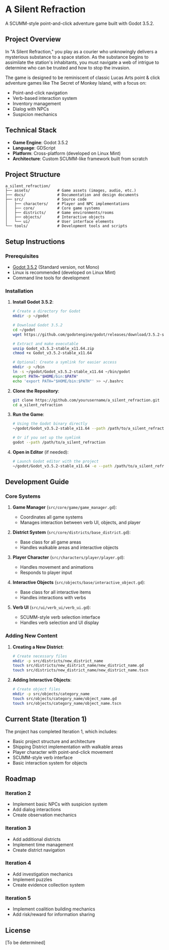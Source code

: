 # A Silent Refraction

A SCUMM-style point-and-click adventure game built with Godot 3.5.2.

## Project Overview

In "A Silent Refraction," you play as a courier who unknowingly delivers a mysterious substance to a space station. As the substance begins to assimilate the station's inhabitants, you must navigate a web of intrigue to determine who can be trusted and how to stop the invasion.

The game is designed to be reminiscent of classic Lucas Arts point & click adventure games like The Secret of Monkey Island, with a focus on:
- Point-and-click navigation
- Verb-based interaction system
- Inventory management
- Dialog with NPCs
- Suspicion mechanics

## Technical Stack

- **Game Engine**: Godot 3.5.2
- **Language**: GDScript
- **Platform**: Cross-platform (developed on Linux Mint)
- **Architecture**: Custom SCUMM-like framework built from scratch

## Project Structure

```
a_silent_refraction/
├── assets/            # Game assets (images, audio, etc.)
├── docs/              # Documentation and design documents
├── src/               # Source code
│   ├── characters/    # Player and NPC implementations
│   ├── core/          # Core game systems
│   ├── districts/     # Game environments/rooms
│   ├── objects/       # Interactive objects
│   └── ui/            # User interface elements
└── tools/             # Development tools and scripts
```

## Setup Instructions

### Prerequisites

- [Godot 3.5.2](https://godotengine.org/download/archive/) (Standard version, not Mono)
- Linux is recommended (developed on Linux Mint)
- Command line tools for development

### Installation

1. **Install Godot 3.5.2**:
   ```bash
   # Create a directory for Godot
   mkdir -p ~/godot
   
   # Download Godot 3.5.2
   cd ~/godot
   wget https://github.com/godotengine/godot/releases/download/3.5.2-stable/Godot_v3.5.2-stable_x11.64.zip
   
   # Extract and make executable
   unzip Godot_v3.5.2-stable_x11.64.zip
   chmod +x Godot_v3.5.2-stable_x11.64
   
   # Optional: Create a symlink for easier access
   mkdir -p ~/bin
   ln -s ~/godot/Godot_v3.5.2-stable_x11.64 ~/bin/godot
   export PATH="$HOME/bin:$PATH"
   echo 'export PATH="$HOME/bin:$PATH"' >> ~/.bashrc
   ```

2. **Clone the Repository**:
   ```bash
   git clone https://github.com/yourusername/a_silent_refraction.git
   cd a_silent_refraction
   ```

3. **Run the Game**:
   ```bash
   # Using the Godot binary directly
   ~/godot/Godot_v3.5.2-stable_x11.64 --path /path/to/a_silent_refraction
   
   # Or if you set up the symlink
   godot --path /path/to/a_silent_refraction
   ```

4. **Open in Editor** (if needed):
   ```bash
   # Launch Godot editor with the project
   ~/godot/Godot_v3.5.2-stable_x11.64 -e --path /path/to/a_silent_refraction
   ```

## Development Guide

### Core Systems

1. **Game Manager** (`src/core/game/game_manager.gd`):
   - Coordinates all game systems
   - Manages interaction between verb UI, objects, and player

2. **District System** (`src/core/districts/base_district.gd`):
   - Base class for all game areas
   - Handles walkable areas and interactive objects

3. **Player Character** (`src/characters/player/player.gd`):
   - Handles movement and animations
   - Responds to player input

4. **Interactive Objects** (`src/objects/base/interactive_object.gd`):
   - Base class for all interactive items
   - Handles interactions with verbs

5. **Verb UI** (`src/ui/verb_ui/verb_ui.gd`):
   - SCUMM-style verb selection interface
   - Handles verb selection and UI display

### Adding New Content

1. **Creating a New District**:
   ```bash
   # Create necessary files
   mkdir -p src/districts/new_district_name
   touch src/districts/new_district_name/new_district_name.gd
   touch src/districts/new_district_name/new_district_name.tscn
   ```

2. **Adding Interactive Objects**:
   ```bash
   # Create object files
   mkdir -p src/objects/category_name
   touch src/objects/category_name/object_name.gd
   touch src/objects/category_name/object_name.tscn
   ```

## Current State (Iteration 1)

The project has completed Iteration 1, which includes:
- Basic project structure and architecture
- Shipping District implementation with walkable areas
- Player character with point-and-click movement
- SCUMM-style verb interface
- Basic interaction system for objects

## Roadmap

### Iteration 2
- Implement basic NPCs with suspicion system
- Add dialog interactions
- Create observation mechanics

### Iteration 3
- Add additional districts
- Implement time management
- Create district navigation

### Iteration 4
- Add investigation mechanics
- Implement puzzles
- Create evidence collection system

### Iteration 5
- Implement coalition building mechanics
- Add risk/reward for information sharing

## License

[To be determined]
